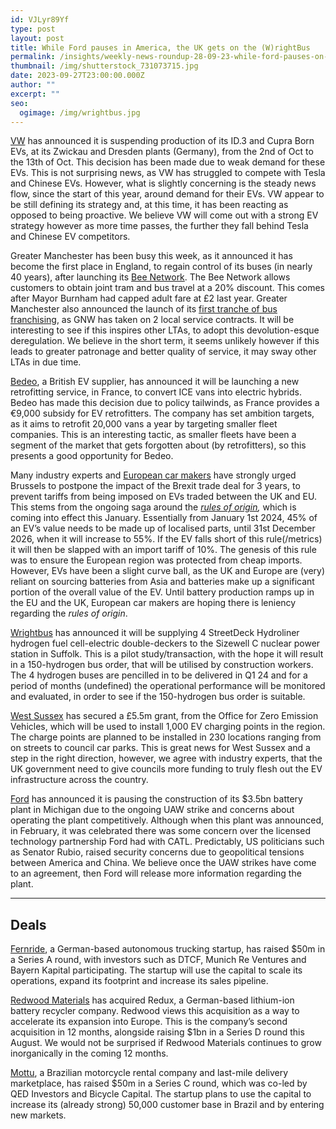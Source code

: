 ```yaml
---
id: VJLyr89Yf
type: post
layout: post
title: While Ford pauses in America, the UK gets on the (W)rightBus
permalink: /insights/weekly-news-roundup-28-09-23-while-ford-pauses-on-america-the-uk-gets-on-the-wrightbus/
thumbnail: /img/shutterstock_731073715.jpg
date: 2023-09-27T23:00:00.000Z
author: ""
excerpt: ""
seo:
  ogimage: /img/wrightbus.jpg
---
```

[VW](https://www.reuters.com/business/autos-transportation/volkswagen-temporarily-pause-production-two-ev-car-models-due-drop-demand-2023-09-26/) has announced it is suspending production of its ID.3 and Cupra Born EVs, at its Zwickau and Dresden plants (Germany), from the 2nd of Oct to the 13th of Oct. This decision has been made due to weak demand for these EVs. This is not surprising news, as VW has struggled to compete with Tesla and Chinese EVs. However, what is slightly concerning is the steady news flow, since the start of this year, around demand for their EVs. VW appear to be still defining its strategy and, at this time, it has been reacting as opposed to being proactive. We believe VW will come out with a strong EV strategy however as more time passes, the further they fall behind Tesla and Chinese EV competitors.

Greater Manchester has been busy this week, as it announced it has become the first place in England, to regain control of its buses (in nearly 40 years), after launching its [Bee Network](https://www.stockport.gov.uk/news/greater-manchester-becomes-first-place-in-england-to-retake-control-of-buses). The Bee Network allows customers to obtain joint tram and bus travel at a 20% discount. This comes after Mayor Burnham had capped adult fare at £2 last year. Greater Manchester also announced the launch of its [first tranche of bus franchising](https://www.route-one.net/bus/greater-manchester-bus-franchising-first-tranche-goes-live/?utm_source=routeone&utm_campaign=6bf79510f0-EMAIL_CAMPAIGN_2023_09_27_NEWS+_DIGEST&utm_medium=email&utm_term=0_-ecdfdee912-%5BLIST_EMAIL_ID%5D), as GNW has taken on 2 local service contracts. It will be interesting to see if this inspires other LTAs, to adopt this devolution-esque deregulation. We believe in the short term, it seems unlikely however if this leads to greater patronage and better quality of service, it may sway other LTAs in due time.

[Bedeo](https://www.reuters.com/business/autos-transportation/uk-ev-supplier-bedeo-launches-electric-van-conversions-france-2023-09-27/), a British EV supplier, has announced it will be launching a new retrofitting service, in France, to convert ICE vans into electric hybrids. Bedeo has made this decision due to policy tailwinds, as France provides a €9,000 subsidy for EV retrofitters. The company has set ambition targets, as it aims to retrofit 20,000 vans a year by targeting smaller fleet companies. This is an interesting tactic, as smaller fleets have been a segment of the market that gets forgotten about (by retrofitters), so this presents a good opportunity for Bedeo.

Many industry experts and [European car makers](https://www.am-online.com/news/manufacturer/2023/09/26/brexit-rules-could-see-eu/uk-industry-losing-handing-market-to-ev-competitors) have strongly urged Brussels to postpone the impact of the Brexit trade deal for 3 years, to prevent tariffs from being imposed on EVs traded between the UK and EU. This stems from the ongoing saga around the *[rules of origin](https://www.ft.com/content/5305ab3e-6f54-4a70-945b-c3f3c78f5fa6),* which is coming into effect this January. Essentially from January 1st 2024, 45% of an EV’s value needs to be made up of localised parts, until 31st December 2026, when it will increase to 55%. If the EV falls short of this rule(/metrics) it will then be slapped with an import tariff of 10%. The genesis of this rule was to ensure the European region was protected from cheap imports. However, EVs have been a slight curve ball, as the UK and Europe are (very) reliant on sourcing batteries from Asia and batteries make up a significant portion of the overall value of the EV. Until battery production ramps up in the EU and the UK, European car makers are hoping there is leniency regarding the *rules of origin*.

[Wrightbus](https://www.route-one.net/news/wrightbus-work-with-sizewell-c-could-see-150-hydrogen-bus-fleet/) has announced it will be supplying 4 StreetDeck Hydroliner hydrogen fuel cell-electric double-deckers to the Sizewell C nuclear power station in Suffolk. This is a pilot study/transaction, with the hope it will result in a 150-hydrogen bus order, that will be utilised by construction workers. The 4 hydrogen buses are pencilled in to be delivered in Q1 24 and for a period of months (undefined) the operational performance will be monitored and evaluated, in order to see if the 150-hydrogen bus order is suitable.

[West Sussex](https://www.bbc.co.uk/news/uk-england-sussex-66887587) has secured a £5.5m grant, from the Office for Zero Emission Vehicles, which will be used to install 1,000 EV charging points in the region. The charge points are planned to be installed in 230 locations ranging from on streets to council car parks. This is great news for West Sussex and a step in the right direction, however, we agree with industry experts, that the UK government need to give councils more funding to truly flesh out the EV infrastructure across the country.

[Ford](https://www.ft.com/content/d47a2784-75a4-465e-8e1e-ad0c3576cb28) has announced it is pausing the construction of its $3.5bn battery plant in Michigan due to the ongoing UAW strike and concerns about operating the plant competitively. Although when this plant was announced, in February, it was celebrated there was some concern over the licensed technology partnership Ford had with CATL. Predictably, US politicians such as Senator Rubio, raised security concerns due to geopolitical tensions between America and China. We believe once the UAW strikes have come to an agreement, then Ford will release more information regarding the plant.

- - -

## Deals

[Fernride](https://thenextweb.com/news/german-startup-fernride-autonomous-trucking), a German-based autonomous trucking startup, has raised $50m in a Series A round, with investors such as DTCF, Munich Re Ventures and Bayern Kapital participating. The startup will use the capital to scale its operations, expand its footprint and increase its sales pipeline.

[Redwood Materials](https://www.automotivedive.com/news/redwood-materials-battery-recycler-redux-recycling-electric-vehicles/694403/#:~:text=from%20your%20inbox.-,Redwood%20Materials%20acquires%20leading%20EU%20battery%20recycler%20Redux%20Recycling,targets%20and%20recycled%20content%20minimums.) has acquired Redux, a German-based lithium-ion battery recycler company. Redwood views this acquisition as a way to accelerate its expansion into Europe. This is the company’s second acquisition in 12 months, alongside raising $1bn in a Series D round this August. We would not be surprised if Redwood Materials continues to grow inorganically in the coming 12 months.  

[Mottu](https://www.prnewswire.com/news-releases/brazils-mottu-closes-50m-series-c-to-expand-its-last-mile-logistics-ecosystem-301929070.html), a Brazilian motorcycle rental company and last-mile delivery marketplace, has raised $50m in a Series C round, which was co-led by QED Investors and Bicycle Capital. The startup plans to use the capital to increase its (already strong) 50,000 customer base in Brazil and by entering new markets.